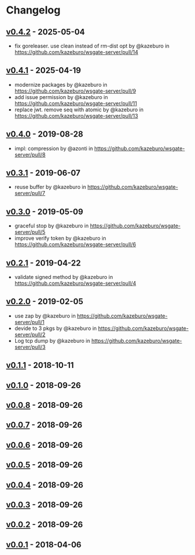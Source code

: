 # Changelog

## [v0.4.2](https://github.com/kazeburo/wsgate-server/compare/v0.4.1...v0.4.2) - 2025-05-04
- fix goreleaser. use clean instead of rm-dist opt by @kazeburo in https://github.com/kazeburo/wsgate-server/pull/14

## [v0.4.1](https://github.com/kazeburo/wsgate-server/compare/v0.4.0...v0.4.1) - 2025-04-19
- modernize packages by @kazeburo in https://github.com/kazeburo/wsgate-server/pull/9
- add issue permission by @kazeburo in https://github.com/kazeburo/wsgate-server/pull/11
- replace jwt. remove seq with atomic by @kazeburo in https://github.com/kazeburo/wsgate-server/pull/13

## [v0.4.0](https://github.com/kazeburo/wsgate-server/compare/v0.3.1...v0.4.0) - 2019-08-28
- impl: compression by @azonti in https://github.com/kazeburo/wsgate-server/pull/8

## [v0.3.1](https://github.com/kazeburo/wsgate-server/compare/v0.3.0...v0.3.1) - 2019-06-07
- reuse buffer by @kazeburo in https://github.com/kazeburo/wsgate-server/pull/7

## [v0.3.0](https://github.com/kazeburo/wsgate-server/compare/v0.2.1...v0.3.0) - 2019-05-09
- graceful stop by @kazeburo in https://github.com/kazeburo/wsgate-server/pull/5
- improve verify token by @kazeburo in https://github.com/kazeburo/wsgate-server/pull/6

## [v0.2.1](https://github.com/kazeburo/wsgate-server/compare/v0.2.0...v0.2.1) - 2019-04-22
- validate signed method by @kazeburo in https://github.com/kazeburo/wsgate-server/pull/4

## [v0.2.0](https://github.com/kazeburo/wsgate-server/compare/v0.1.1...v0.2.0) - 2019-02-05
- use zap by @kazeburo in https://github.com/kazeburo/wsgate-server/pull/1
- devide to 3 pkgs by @kazeburo in https://github.com/kazeburo/wsgate-server/pull/2
- Log tcp dump by @kazeburo in https://github.com/kazeburo/wsgate-server/pull/3

## [v0.1.1](https://github.com/kazeburo/wsgate-server/compare/v0.1.0...v0.1.1) - 2018-10-11

## [v0.1.0](https://github.com/kazeburo/wsgate-server/compare/v0.0.8...v0.1.0) - 2018-09-26

## [v0.0.8](https://github.com/kazeburo/wsgate-server/compare/v0.0.7...v0.0.8) - 2018-09-26

## [v0.0.7](https://github.com/kazeburo/wsgate-server/compare/v0.0.6...v0.0.7) - 2018-09-26

## [v0.0.6](https://github.com/kazeburo/wsgate-server/compare/v0.0.5...v0.0.6) - 2018-09-26

## [v0.0.5](https://github.com/kazeburo/wsgate-server/compare/v0.0.4...v0.0.5) - 2018-09-26

## [v0.0.4](https://github.com/kazeburo/wsgate-server/compare/v0.0.3...v0.0.4) - 2018-09-26

## [v0.0.3](https://github.com/kazeburo/wsgate-server/compare/v0.0.2...v0.0.3) - 2018-09-26

## [v0.0.2](https://github.com/kazeburo/wsgate-server/compare/v0.0.1...v0.0.2) - 2018-09-26

## [v0.0.1](https://github.com/kazeburo/wsgate-server/commits/v0.0.1) - 2018-04-06
